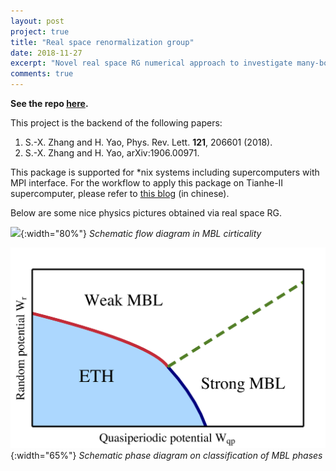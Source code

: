 ```yaml
---
layout: post
project: true
title: "Real space renormalization group"
date: 2018-11-27
excerpt: "Novel real space RG numerical approach to investigate many-body (de)localization transitions"
comments: true
---
```


**See the repo [here](https://github.com/refraction-ray/realspace-RG).**

This project is the backend of the following papers:

1. S.-X. Zhang and H. Yao, Phys. Rev. Lett. **121**, 206601 (2018).
2. S.-X. Zhang and H. Yao, arXiv:1906.00971.


This package is supported for \*nix systems including supercomputers with MPI interface. For the workflow to apply this package on Tianhe-II supercomputer, please refer to [this blog](/高性能科学计算实践) (in chinese).

Below are some nice physics pictures obtained via real space RG.

![](https://user-images.githubusercontent.com/35157286/49080765-a81c5e80-f27f-11e8-9aba-6ccba2e1eeb2.png){:width="80%"}
*Schematic flow diagram in MBL cirticality*

![](/images/strongmblpd.png){:width="65%"}
*Schematic phase diagram on classification of MBL phases*

